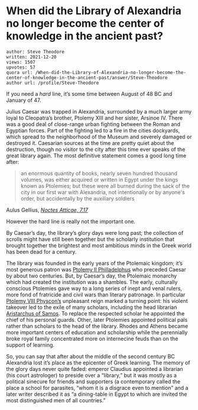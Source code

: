 # When did the Library of Alexandria no longer become the center of knowledge in the ancient past?

	author: Steve Theodore
	written: 2021-12-20
	views: 1507
	upvotes: 57
	quora url: /When-did-the-Library-of-Alexandria-no-longer-become-the-center-of-knowledge-in-the-ancient-past/answer/Steve-Theodore
	author url: /profile/Steve-Theodore


If you need a _hard_ line, it’s some time between August of 48 BC and January of 47.

Julius Caesar was trapped in Alexandria, surrounded by a much larger army loyal to Cleopatra’s brother, Ptolemy XIII and her sister, Arsinoe IV. There was a good deal of close-range urban fighting between the Roman and Egyptian forces. Part of the fighting led to a fire in the cities dockyards, which spread to the neighborhood of the Museum and severely damaged or destroyed it. Caesarian sources at the time are pretty quiet about the destruction, though no visitor to the city after this time ever speaks of the great library again. The most definitive statement comes a good long time after:

> an enormous quantity of books, nearly seven hundred thousand volumes, was either acquired or written in Egypt under the kings known as Ptolemies; but these were all burned during the sack of the city in our first war with Alexandria, not intentionally or by anyone's order, but accidentally by the auxiliary soldiers

Aulus Gellius, _[Noctes Atticae, 7.17](https://penelope.uchicago.edu/Thayer/e/roman/texts/gellius/7*.html)_ 

However the hard line is really not the important one.

By Caesar’s day, the library’s glory days were long past; the collection of scrolls might have still been together but the scholarly institution that brought together the brightest and most ambitious minds in the Greek world has been dead for a century.

The library was founded in the early years of the Ptolemaic kingdom; it’s most generous patron was [Ptolemy II Philladelphus](https://en.wikipedia.org/wiki/Ptolemy_II_Philadelphus) who preceded Caesar by about two centuries. But, by Caesar’s day, the Ptolemaic monarchy which had created the institution was a shambles. The early, culturally conscious Ptolemies gave way to a long series of inept and venal rulers, more fond of fratricide and civil wars than literary patronage. In particular [Ptolemy VIII Physcon’s](https://en.wikipedia.org/wiki/Ptolemy_VIII_Physcon) unpleasant reign marked a turning point: his violent takeover led to the exile of many scholars, including the head librarian [Aristarchus of Samos](https://en.wikipedia.org/wiki/Aristarchus_of_Samothrace). To replace the respected scholar he appointed the chief of his personal guards. Other, later Ptolemies appointed political pals rather than scholars to the head of the library. Rhodes and Athens became more important centers of education and scholarship while the perennially broke royal family concentrated more on internecine feuds than on the support of learning.

So, you can say that after about the middle of the second century BC Alexandria lost it’s place as the epicenter of Greek learning. The memory of the glory days never quite faded: emperor Claudius appointed a librarian (his court astrologer) to preside over a “library,” but it was mostly as a political sinecure for friends and supporters (a contemporary called the place a school for parasites, “whom it is a disgrace even to mention” and a later writer described it as “a dining-table in Egypt to which are invited the most distinguished men of all countries.”

